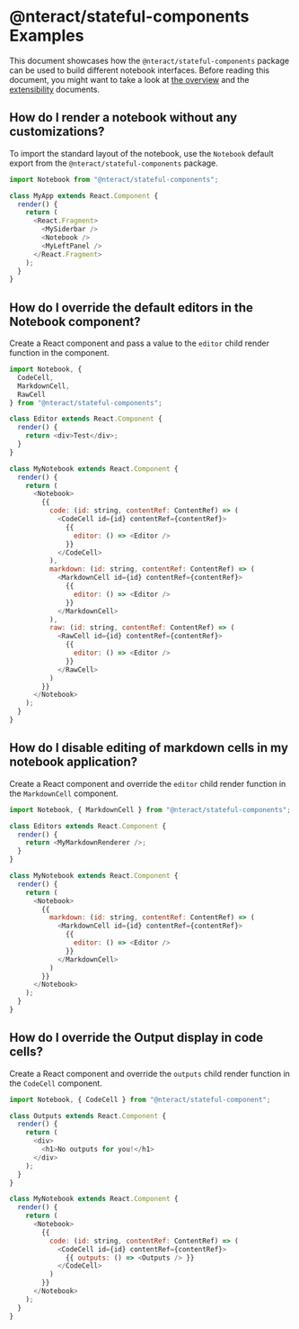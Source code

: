 # @nteract/stateful-components Examples

This document showcases how the `@nteract/stateful-components` package can be used to build different notebook interfaces. Before reading this document, you might want to take a look at [the overview](./overview.md) and the [extensibility](./extensibility.md) documents.

## How do I render a notebook without any customizations?

To import the standard layout of the notebook, use the `Notebook` default export from the `@nteract/stateful-components` package.

```js
import Notebook from "@nteract/stateful-components";

class MyApp extends React.Component {
  render() {
    return (
      <React.Fragment>
        <MySiderbar />
        <Notebook />
        <MyLeftPanel />
      </React.Fragment>
    );
  }
}
```

## How do I override the default editors in the Notebook component?

Create a React component and pass a value to the `editor` child render function in the component.

```js
import Notebook, {
  CodeCell,
  MarkdownCell,
  RawCell
} from "@nteract/stateful-components";

class Editor extends React.Component {
  render() {
    return <div>Test</div>;
  }
}

class MyNotebook extends React.Component {
  render() {
    return (
      <Notebook>
        {{
          code: (id: string, contentRef: ContentRef) => (
            <CodeCell id={id} contentRef={contentRef}>
              {{
                editor: () => <Editor />
              }}
            </CodeCell>
          ),
          markdown: (id: string, contentRef: ContentRef) => (
            <MarkdownCell id={id} contentRef={contentRef}>
              {{
                editor: () => <Editor />
              }}
            </MarkdownCell>
          ),
          raw: (id: string, contentRef: ContentRef) => (
            <RawCell id={id} contentRef={contentRef}>
              {{
                editor: () => <Editor />
              }}
            </RawCell>
          )
        }}
      </Notebook>
    );
  }
}
```

## How do I disable editing of markdown cells in my notebook application?

Create a React component and override the `editor` child render function in the `MarkdownCell` component.

```js
import Notebook, { MarkdownCell } from "@nteract/stateful-components";

class Editors extends React.Component {
  render() {
    return <MyMarkdownRenderer />;
  }
}

class MyNotebook extends React.Component {
  render() {
    return (
      <Notebook>
        {{
          markdown: (id: string, contentRef: ContentRef) => (
            <MarkdownCell id={id} contentRef={contentRef}>
              {{
                editor: () => <Editor />
              }}
            </MarkdownCell>
          )
        }}
      </Notebook>
    );
  }
}
```

## How do I override the Output display in code cells?

Create a React component and override the `outputs` child render function in the `CodeCell` component.

```js
import Notebook, { CodeCell } from "@nteract/stateful-component";

class Outputs extends React.Component {
  render() {
    return (
      <div>
        <h1>No outputs for you!</h1>
      </div>
    );
  }
}

class MyNotebook extends React.Component {
  render() {
    return (
      <Notebook>
        {{
          code: (id: string, contentRef: ContentRef) => (
            <CodeCell id={id} contentRef={contentRef}>
              {{ outputs: () => <Outputs /> }}
            </CodeCell>
          )
        }}
      </Notebook>
    );
  }
}
```
